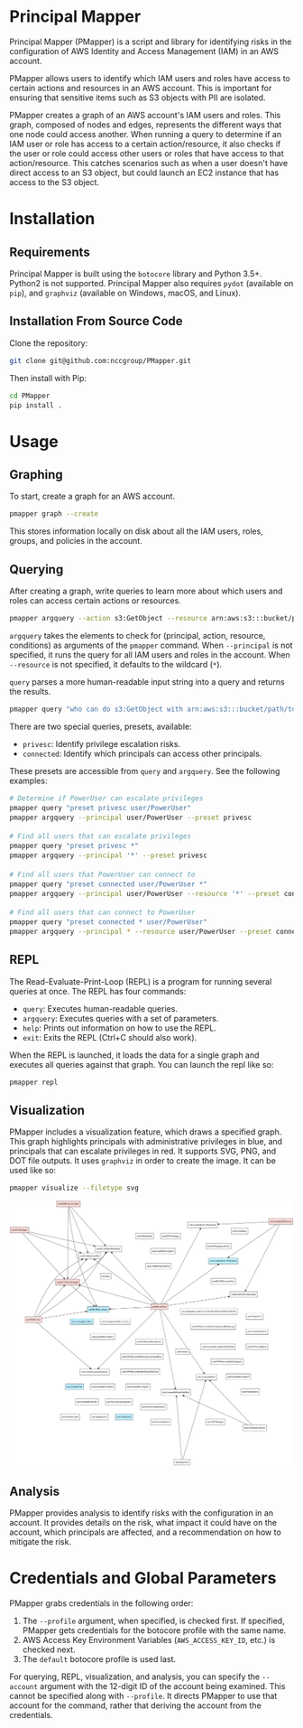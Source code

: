 # Principal Mapper

Principal Mapper (PMapper) is a script and library for identifying risks in the configuration of AWS Identity and 
Access Management (IAM) in an AWS account.

PMapper allows users to identify which IAM users and roles have access to certain actions and resources in an AWS 
account. This is important for ensuring that sensitive items such as S3 objects with PII are isolated.

PMapper creates a graph of an AWS account's IAM users and roles. This graph, composed of nodes and edges, represents 
the different ways that one node could access another. When running a query to determine if an IAM user or role has 
access to a certain action/resource, it also checks if the user or role could access other users or roles that have 
access to that action/resource. This catches scenarios such as when a user doesn't have direct access to an S3 object, 
but could launch an EC2 instance that has access to the S3 object.

# Installation

## Requirements

Principal Mapper is built using the `botocore` library and Python 3.5+. Python2  is not supported. Principal Mapper 
also requires `pydot` (available on `pip`), and `graphviz` (available on Windows, macOS, and Linux).

## Installation From Source Code

Clone the repository:

~~~bash
git clone git@github.com:nccgroup/PMapper.git
~~~

Then install with Pip:

~~~bash
cd PMapper
pip install .
~~~

# Usage

## Graphing

To start, create a graph for an AWS account.

~~~bash
pmapper graph --create
~~~

This stores information locally on disk about all the IAM users, roles, groups, and policies in the account.


## Querying

After creating a graph, write queries to learn more about which users and roles can access certain actions or resources.

~~~bash
pmapper argquery --action s3:GetObject --resource arn:aws:s3:::bucket/path/to/object 
~~~

`argquery` takes the elements to check for (principal, action, resource, conditions) as arguments of the `pmapper` 
command. When `--principal` is not specified, it runs the query for all IAM  users and roles in the account. When 
`--resource` is not specified, it defaults to the wildcard (`*`).

`query` parses a more human-readable input string into a query and returns the results.

~~~bash
pmapper query "who can do s3:GetObject with arn:aws:s3:::bucket/path/to/object"
~~~

There are two special queries, presets, available:

* `privesc`: Identify privilege escalation risks.
* `connected`: Identify which principals can access other principals.

These presets are accessible from `query` and `argquery`. See the following examples:

~~~bash
# Determine if PowerUser can escalate privileges
pmapper query "preset privesc user/PowerUser"
pmapper argquery --principal user/PowerUser --preset privesc

# Find all users that can escalate privileges
pmapper query "preset privesc *"
pmapper argquery --principal '*' --preset privesc

# Find all users that PowerUser can connect to
pmapper query "preset connected user/PowerUser *"
pmapper argquery --principal user/PowerUser --resource '*' --preset connected

# Find all users that can connect to PowerUser
pmapper query "preset connected * user/PowerUser"
pmapper argquery --principal * --resource user/PowerUser --preset connected
~~~

## REPL

The Read-Evaluate-Print-Loop (REPL) is a program for running several queries at once. The REPL has four commands:

* `query`: Executes human-readable queries.
* `argquery`: Executes queries with a set of parameters.
* `help`: Prints out information on how to use the REPL.
* `exit`: Exits the REPL (Ctrl+C should also work).

When the REPL is launched, it loads the data for a single graph and executes all queries against that graph. You can 
launch the repl like so:

~~~bash
pmapper repl
~~~

## Visualization

PMapper includes a visualization feature, which draws a specified graph. This graph highlights principals with 
administrative privileges in blue, and principals that can escalate privileges in red. It supports SVG, PNG, and DOT 
file outputs. It uses `graphviz` in order to create the image. It can be used like so:

~~~bash
pmapper visualize --filetype svg
~~~

![](example-viz.png)

## Analysis

PMapper provides analysis to identify risks with the configuration in an account. It provides details on the risk, what 
impact it could have on the account, which principals are affected, and a recommendation on how to mitigate the risk.

# Credentials and Global Parameters

PMapper grabs credentials in the following order:

1. The `--profile` argument, when specified, is checked first. If specified, PMapper gets credentials for the 
botocore profile with the same name. 
2. AWS Access Key Environment Variables (`AWS_ACCESS_KEY_ID`, etc.) is checked next.
3. The `default` botocore profile is used last.

For querying, REPL, visualization, and analysis, you can specify the `--account` argument with the 12-digit ID of the 
account being examined. This cannot be specified along with `--profile`. It directs PMapper to use that account 
for the command, rather that deriving the account from the credentials.

